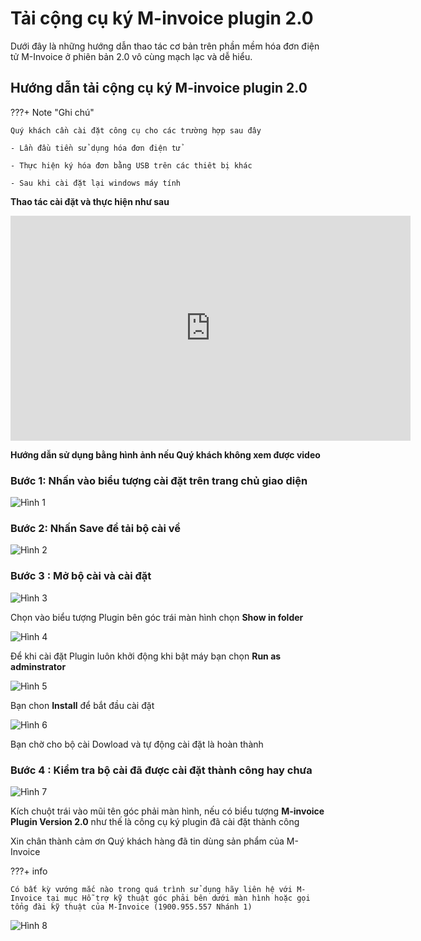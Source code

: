 # **Tải cộng cụ ký M-invoice plugin 2.0**

Dưới đây là những hướng dẫn thao tác cơ bản trên phần mềm hóa đơn điện tử M-Invoice ở phiên bản 2.0 vô cùng mạch lạc và dễ hiểu.

## **Hướng dẫn tải cộng cụ ký M-invoice plugin 2.0**

???+ Note "Ghi chú"

    Quý khách cần cài đặt công cụ cho các trường hợp sau đây

    - Lần đầu tiền sử dụng hóa đơn điện tử

    - Thực hiện ký hóa đơn bằng USB trên các thiêt bị khác

    - Sau khi cài đặt lại windows máy tính

**Thao tác cài đặt và thực hiện như sau**

<iframe width="640" height="360" src="https://www.youtube.com/embed/F6DglkasLP0?si=HyRlvORlPPJXWSJA" title="YouTube video player" frameborder="0" allow="accelerometer; autoplay; clipboard-write; encrypted-media; gyroscope; picture-in-picture; web-share" referrerpolicy="strict-origin-when-cross-origin" allowfullscreen></iframe>

**Hướng dẫn sử dụng bằng hình ảnh nếu Quý khách không xem được video**

### Bước 1: Nhấn vào biểu tượng cài đặt trên trang chủ giao diện

![Hình 1](../../assets/images/invoice2/2.0_plugin_1.png)

### Bước 2: Nhấn Save để tải bộ cài về

![Hình 2](../../assets/images/invoice2/2.0_plugin_2.png)

### Bước 3 : Mở bộ cài và cài đặt

![Hình 3](../../assets/images/invoice2/2.0_plugin_3.png)

Chọn vào biểu tượng Plugin bên góc trái màn hình chọn **Show in folder**

![Hình 4](../../assets/images/invoice2/2.0_plugin_4.png)

Để khi cài đặt Plugin luôn khởi động khi bật máy bạn chọn **Run as adminstrator**

![Hình 5](../../assets/images/invoice2/2.0_plugin_5.png)

Bạn chon **Install** để bắt đầu cài đặt

![Hình 6](../../assets/images/invoice2/2.0_plugin_6.png)

Bạn chờ cho bộ cài Dowload và tự động cài đặt là hoàn thành

### Bước 4 : Kiểm tra bộ cài đã được cài đặt thành công hay chưa

![Hình 7](../../assets/images/invoice2/2.0_plugin_7.png)

Kích chuột trái vào mũi tên góc phải màn hình, nếu có biểu tượng **M-invoice Plugin Version 2.0** như thế là công cụ ký plugin đã cài đặt thành công

Xin chân thành cảm ơn Quý khách hàng đã tin dùng sản phẩm của M-Invoice

???+ info

    Có bất kỳ vướng mắc nào trong quá trình sử dụng hãy liên hệ với M-Invoice tại mục Hỗ trợ kỹ thuật góc phải bên dưới màn hình hoặc gọi tổng đài kỹ thuật của M-Invoice (1900.955.557 Nhánh 1)

![Hình 8](../../assets/images/invoice2/hotro.png)
